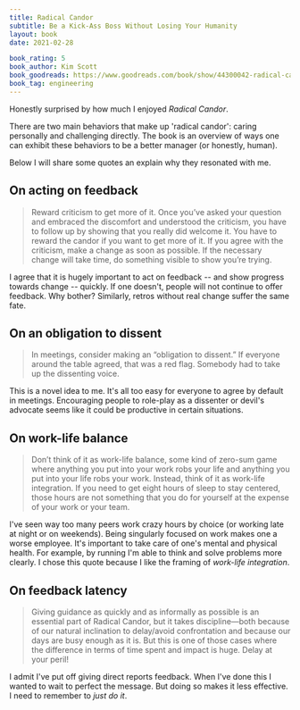 ```yaml
---
title: Radical Candor
subtitle: Be a Kick-Ass Boss Without Losing Your Humanity
layout: book
date: 2021-02-28

book_rating: 5
book_author: Kim Scott
book_goodreads: https://www.goodreads.com/book/show/44300042-radical-candor
book_tag: engineering
---
```


Honestly surprised by how much I enjoyed _Radical Candor_.

There are two main behaviors that make up 'radical candor': caring personally and challenging directly. The book is an overview of ways one can exhibit these behaviors to be a better manager (or honestly, human).

Below I will share some quotes an explain why they resonated with me.

## On acting on feedback

> Reward criticism to get more of it. Once you’ve asked your question and embraced the discomfort and understood the criticism, you have to follow up by showing that you really did welcome it. You have to reward the candor if you want to get more of it. If you agree with the criticism, make a change as soon as possible. If the necessary change will take time, do something visible to show you’re trying.

I agree that it is hugely important to act on feedback -- and show progress towards change -- quickly. If one doesn't, people will not continue to offer feedback. Why bother? Similarly, retros without real change suffer the same fate.

## On an obligation to dissent

> In meetings, consider making an “obligation to dissent.” If everyone around the table agreed, that was a red flag. Somebody had to take up the dissenting voice.

This is a novel idea to me. It's all too easy for everyone to agree by default in meetings. Encouraging people to role-play as a dissenter or devil's advocate seems like it could be productive in certain situations.

## On work-life balance

> Don’t think of it as work-life balance, some kind of zero-sum game where anything you put into your work robs your life and anything you put into your life robs your work. Instead, think of it as work-life integration. If you need to get eight hours of sleep to stay centered, those hours are not something that you do for yourself at the expense of your work or your team.

I've seen way too many peers work crazy hours by choice (or working late at night or on weekends). Being singularly focused on work makes one a worse employee. It's important to take care of one's mental and physical health. For example, by running I'm able to think and solve problems more clearly. I chose this quote because I like the framing of _work-life integration_.

## On feedback latency

> Giving guidance as quickly and as informally as possible is an essential part of Radical Candor, but it takes discipline—both because of our natural inclination to delay/avoid confrontation and because our days are busy enough as it is. But this is one of those cases where the difference in terms of time spent and impact is huge. Delay at your peril!

I admit I've put off giving direct reports feedback. When I've done this I wanted to wait to perfect the message. But doing so makes it less effective. I need to remember to _just do it_.